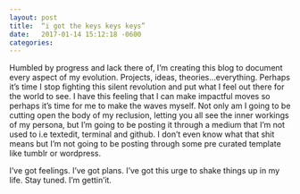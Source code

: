 ```yaml
---
layout: post
title:  “i got the keys keys keys”
date:   2017-01-14 15:12:18 -0600
categories: 
---
```


Humbled by progress and lack there of, I’m creating this blog to document every aspect of my evolution. Projects, ideas, theories…everything. Perhaps it’s time I stop fighting this silent revolution and put what I feel out there for the world to see. I have this feeling that I can make impactful moves so perhaps it’s time for me to make the waves myself. Not only am I going to be cutting open the body of my reclusion, letting you all see the inner workings of my persona, but I’m going to be posting it through a medium that I’m not used to i.e textedit, terminal and github. I don’t even know what that shit means but I’m not going to be posting through some pre curated template like tumblr or wordpress. 

I’ve got feelings. I’ve got plans. I’ve got this urge to shake things up in my life. Stay tuned. I’m gettin’it.